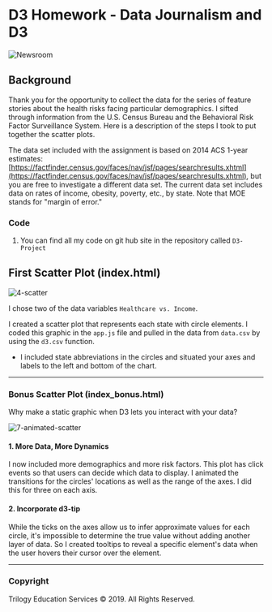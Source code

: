 # D3 Homework - Data Journalism and D3

![Newsroom](https://media.giphy.com/media/v2xIous7mnEYg/giphy.gif)

## Background

Thank you for the opportunity to collect the data for the series of feature stories about the health risks facing particular demographics. I sifted through information from the U.S. Census Bureau and the Behavioral Risk Factor Surveillance System. Here is a description of the steps I took to put together the scatter plots.

The data set included with the assignment is based on 2014 ACS 1-year estimates: [https://factfinder.census.gov/faces/nav/jsf/pages/searchresults.xhtml](https://factfinder.census.gov/faces/nav/jsf/pages/searchresults.xhtml), but you are free to investigate a different data set. The current data set includes data on rates of income, obesity, poverty, etc., by state. Note that MOE stands for "margin of error."

### Code
1. You can find all my code on git hub site in the repository called `D3-Project`

## First Scatter Plot (index.html)

![4-scatter](Images/4-scatter.jpg)

I chose two of the data variables `Healthcare vs. Income`.

I created a scatter plot that represents each state with circle elements. I coded this graphic in the `app.js` file and pulled in the data from `data.csv` by using the `d3.csv` function. 

* I included state abbreviations in the circles and situated your axes and labels to the left and bottom of the chart.

- - -

### Bonus Scatter Plot (index_bonus.html)

Why make a static graphic when D3 lets you interact with your data?

![7-animated-scatter](Images/7-animated-scatter.gif)

#### 1. More Data, More Dynamics

I now included more demographics and more risk factors. This plot has click events so that users can decide which data to display. I animated the transitions for the circles' locations as well as the range of the axes. I did this for three on each axis.

#### 2. Incorporate d3-tip

While the ticks on the axes allow us to infer approximate values for each circle, it's impossible to determine the true value without adding another layer of data. So I created tooltips to reveal a specific element's data when the user hovers their cursor over the element. 

- - -
### Copyright

Trilogy Education Services © 2019. All Rights Reserved.
